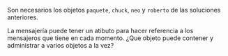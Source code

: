 Son necesarios los objetos `paquete`, `chuck`, `neo` y `roberto` de las soluciones anteriores.

La mensajería puede tener un atibuto para hacer referencia a los mensajeros que tiene en cada momento. 
¿Que objeto puede contener y administrar a varios objetos a la vez?